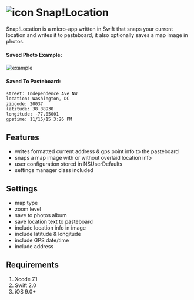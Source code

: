 # ![icon](https://raw.githubusercontent.com/ziligy/SnapLocation/master/snapLocation-github.png "icon") Snap!Location

Snap!Location is a micro-app written in Swift that snaps your current location and writes it to pasteboard, it also optionally saves a map image in photos.

#### Saved Photo Example:

![example](https://raw.githubusercontent.com/ziligy/SnapLocation/master/SnapLocationPhotoExample.jpg "example")


#### Saved To Pasteboard:
```
street: Independence Ave NW
location: Washington, DC
zipcode: 20037
latitude: 38.88930
longitude: -77.05001
gpstime: 11/15/15 3:26 PM
```

## Features
- writes formatted current address & gps point info to the pasteboard
- snaps a map image with or without overlaid location info
- user configuration stored in NSUserDefaults
- settings manager class included

## Settings
- map type
- zoom level
- save to photos album
- save location text to pasteboard
- include location info in image
- include latitude & longitude
- include GPS date/time
- include address

## Requirements
1. Xcode 7.1
2. Swift 2.0
3. iOS 9.0+

